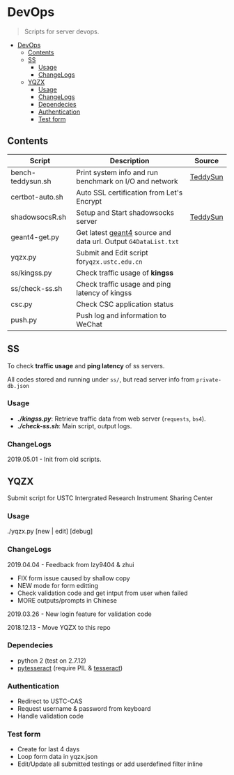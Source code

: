 # DevOps

> Scripts for server devops.

<!-- @import "[TOC]" {cmd="toc" depthFrom=1 depthTo=6 orderedList=false} -->

<!-- code_chunk_output -->

* [DevOps](#devops)
	* [Contents](#contents)
	* [SS](#ss)
		* [Usage](#usage)
		* [ChangeLogs](#changelogs)
	* [YQZX](#yqzx)
		* [Usage](#usage-1)
		* [ChangeLogs](#changelogs-1)
		* [Dependecies](#dependecies)
		* [Authentication](#authentication)
		* [Test form](#test-form)

<!-- /code_chunk_output -->


## Contents

Script|Description|Source|
-|-|-|
bench-teddysun.sh|Print system info and run benchmark on I/O and network|[TeddySun](https://teddysun.com/444.html)|
certbot-auto.sh|Auto SSL certification from Let's Encrypt||
shadowsocsR.sh|Setup and Start shadowsocks server|[TeddySun](https://shadowsocks.be/9.html)|
geant4-get.py|Get latest [geant4](http://geant4.web.cern.ch/support/download) source and data url. Output `G4DataList.txt`||
yqzx.py|Submit and Edit script for`yqzx.ustc.edu.cn`||
ss/kingss.py|Check traffic usage of __kingss__||
ss/check-ss.sh|Check traffic usage and ping latency of kingss||
csc.py|Check CSC application status||
push.py|Push log and information to WeChat||

## SS

To check __traffic usage__ and __ping latency__ of ss servers.

All codes stored and running under `ss/`, but read server info from `private-db.json`

### Usage

* __*./kingss.py*__: Retrieve traffic data from web server (`requests`, `bs4`).
* __*./check-ss.sh*__: Main script, output logs.

### ChangeLogs

2019.05.01 - Init from old scripts.

## YQZX

Submit script for USTC Intergrated Research Instrument Sharing Center

### Usage

./yqzx.py [new | edit] [debug]

### ChangeLogs

2019.04.04 - Feedback from lzy9404 & zhui

* FIX form issue caused by shallow copy
* NEW mode for form editting
* Check validation code and get intput from user when failed
* MORE outputs/prompts in Chinese

2019.03.26 - New login feature for validation code

2018.12.13 - Move YQZX to this repo

### Dependecies

* python 2 (test on 2.7.12)
* [pytesseract](https://github.com/madmaze/pytesseract) (require PIL & [tesseract](https://github.com/tesseract-ocr/tesseract))

### Authentication

* Redirect to USTC-CAS
* Request username & password from keyboard
* Handle validation code

### Test form

* Create for last 4 days
* Loop form data in yqzx.json
* Edit/Update all submitted testings or add userdefined filter inline